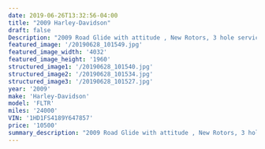 ```yaml
---
date: 2019-06-26T13:32:56-04:00
title: "2009 Harley-Davidson"
draft: false
Description: "2009 Road Glide with attitude , New Rotors, 3 hole service and Road Ready!! "
featured_image: '/20190628_101549.jpg'
featured_image_width: '4032'
featured_image_height: '1960'
structured_image1: '/20190628_101540.jpg'
structured_image2: '/20190628_101534.jpg'
structured_image3: '/20190628_101527.jpg'
year: '2009'
make: 'Harley-Davidson'
model: 'FLTR'
miles: '24000'
VIN: '1HD1FS4189Y647857'
price: '10500'
summary_description: "2009 Road Glide with attitude , New Rotors, 3 hole service and Road Ready!! "
---
```


